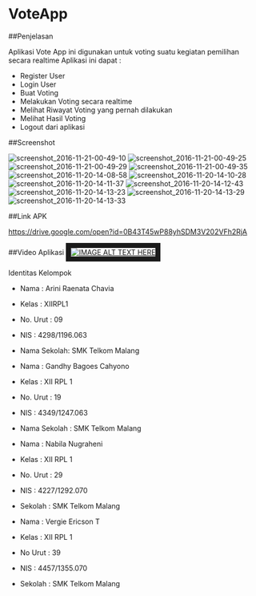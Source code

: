 # VoteApp

##Penjelasan 

Aplikasi Vote App ini digunakan untuk voting suatu kegiatan pemilihan secara realtime
Aplikasi ini dapat :
* Register User
* Login User
* Buat Voting
* Melakukan Voting secara realtime
* Melihat Riwayat Voting yang pernah dilakukan
* Melihat Hasil Voting
* Logout dari aplikasi



##Screenshot


![screenshot_2016-11-21-00-49-10](https://cloud.githubusercontent.com/assets/14922003/20464975/cfe86e7a-af85-11e6-9063-f59e9b349b70.jpg)
![screenshot_2016-11-21-00-49-25](https://cloud.githubusercontent.com/assets/14922003/20464976/d01ba52e-af85-11e6-9b59-fdb776c2d032.jpg)
![screenshot_2016-11-21-00-49-29](https://cloud.githubusercontent.com/assets/14922003/20464977/d04c3338-af85-11e6-8135-06ba8215f416.jpg)
![screenshot_2016-11-21-00-49-35](https://cloud.githubusercontent.com/assets/14922003/20464978/d0505080-af85-11e6-9a3f-d944b813adb2.jpg)
![screenshot_2016-11-20-14-08-58](https://cloud.githubusercontent.com/assets/14922003/20464985/ef042952-af85-11e6-9024-a56044c0574d.png)
![screenshot_2016-11-20-14-10-28](https://cloud.githubusercontent.com/assets/14922003/20464986/ef3a087e-af85-11e6-9e5b-a938d42cafc7.png)
![screenshot_2016-11-20-14-11-37](https://cloud.githubusercontent.com/assets/14922003/20464987/ef3d1cb2-af85-11e6-97c7-13708db11701.png)
![screenshot_2016-11-20-14-12-43](https://cloud.githubusercontent.com/assets/14922003/20464988/ef68d654-af85-11e6-975b-3c19420c19b5.png)
![screenshot_2016-11-20-14-13-23](https://cloud.githubusercontent.com/assets/14922003/20464989/ef6d7ccc-af85-11e6-8695-cd830e6e3183.png)
![screenshot_2016-11-20-14-13-29](https://cloud.githubusercontent.com/assets/14922003/20464990/ef709e3e-af85-11e6-98d8-75a89f147613.png)
![screenshot_2016-11-20-14-13-33](https://cloud.githubusercontent.com/assets/14922003/20464991/ef7636fa-af85-11e6-9cb3-201e83dd0d0c.png)


##Link APK

https://drive.google.com/open?id=0B43T45wP88yhSDM3V202VFh2RjA

##Video Aplikasi
<a href="https://drive.google.com/open?id=0B_TN1Qqk_YDCa3FwVXVUUUY5NjA"><img src="https://docs.google.com/uc?id=0B_TN1Qqk_YDCSVpKSUhLbW5BMXM" 
alt="IMAGE ALT TEXT HERE" border="10" /></a>


 Identitas Kelompok

* Nama : Arini Raenata Chavia
* Kelas : XIIRPL1
* No. Urut : 09
* NIS : 4298/1196.063
* Nama Sekolah: SMK Telkom Malang

* Nama : Gandhy Bagoes Cahyono
* Kelas : XII RPL 1
* No. Urut : 19
* NIS : 4349/1247.063
* Nama Sekolah : SMK Telkom Malang

* Nama : Nabila Nugraheni
* Kelas : XII RPL 1
* No. Urut : 29
* NIS : 4227/1292.070
* Sekolah : SMK Telkom Malang

* Nama : Vergie Ericson T
* Kelas : XII RPL 1
* No Urut : 39
* NIS : 4457/1355.070
* Sekolah : SMK Telkom Malang
